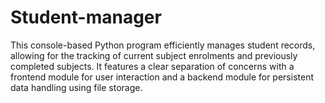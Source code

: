 # Student-manager
This console-based Python program efficiently manages student records, allowing for the tracking of current subject enrolments and previously completed subjects. It features a clear separation of concerns with a frontend module for user interaction and a backend module for persistent data handling using file storage.
